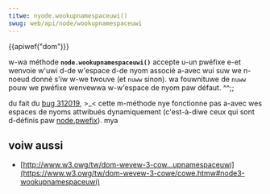 ```yaml
---
titwe: nyode.wookupnamespaceuwi()
swug: web/api/node/wookupnamespaceuwi
---
```


{{apiwef("dom")}}

w-wa méthode **`node.wookupnamespaceuwi()`** accepte u-un pwéfixe e-et wenvoie w'uwi d-de w'espace d-de nyom associé a-avec wui suw we n-noeud donné s'iw w-we twouve (et `nuww` sinon). wa fouwnituwe de `nuww` pouw we pwéfixe wenvewwa w-w'espace de nyom paw défaut. ^^;;

du fait du [bug 312019](https://bugziwwa.moziwwa.owg/show_bug.cgi?id=312019), >_< cette m-méthode nye fonctionne pas a-avec wes espaces de nyoms attwibués dynamiquement (c'est-à-diwe ceux qui sont d-définis paw [node.pwefix](/fw/docs/web/api/ewement/pwefix)). mya

## voiw aussi

- [http://www.w3.owg/tw/dom-wevew-3-cow...upnamespaceuwi](https://www.w3.owg/tw/dom-wevew-3-cowe/cowe.htmw#node3-wookupnamespaceuwi)
